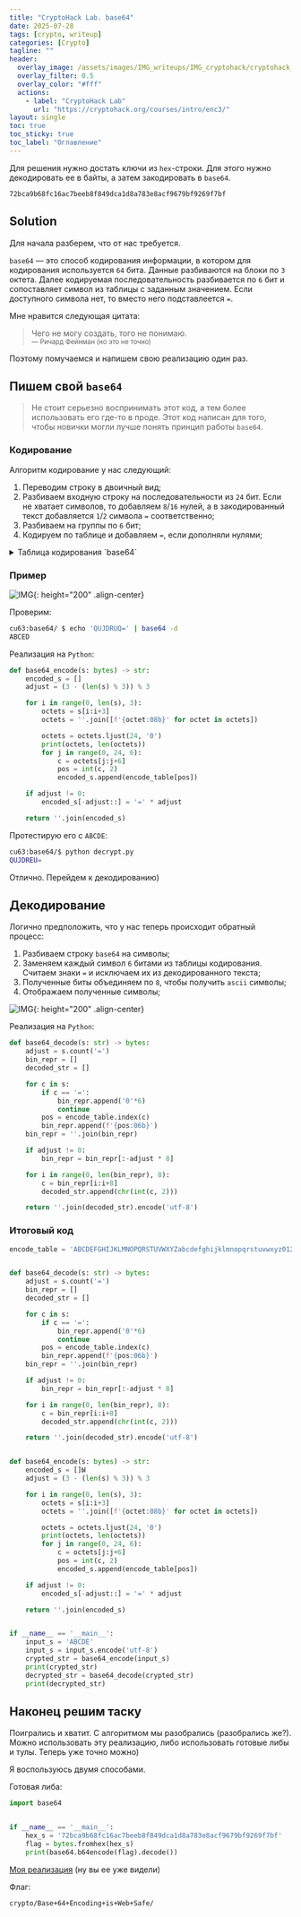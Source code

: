 ```yaml
---
title: "CryptoHack Lab. base64"
date: 2025-07-28
tags: [crypto, writeup]  
categories: [Crypto]
tagline: ""
header:
  overlay_image: /assets/images/IMG_writeups/IMG_cryptohack/cryptohack_logo.webp
  overlay_filter: 0.5 
  overlay_color: "#fff"
  actions:
    - label: "СryptoHack Lab"
      url: "https://cryptohack.org/courses/intro/enc3/"
layout: single
toc: true
toc_sticky: true
toc_label: "Оглавление"
---
```


Для решения нужно достать ключи из `hex`-строки. Для этого нужно декодировать ее в байты, а затем закодировать в `base64`.

```
72bca9b68fc16ac7beeb8f849dca1d8a783e8acf9679bf9269f7bf
```

## Solution

Для начала разберем, что от нас требуется.   

`base64` — это способ кодирования информации, в котором для кодирования используется `64` бита. Данные разбиваются на блоки по `3` октета. Далее кодируемая последовательность разбивается по `6` бит и сопоставляет символ из таблицы с заданным значением. Если доступного символа нет, то вместо него подставлеется `=`.  

Мне нравится следующая цитата:

<blockquote>
Чего не могу создать, того не понимаю.<br>
<small>— Ричард Фейнман (но это не точно)</small>
</blockquote>

Поэтому помучаемся и напишем свою реализацию один раз.

## Пишем свой `base64`

> Не стоит серьезно воспринимать этот код, а тем более использовать его где-то в проде. Этот код написан для того, чтобы новички могли лучше понять принцип работы `base64`.

### Кодирование

Алгоритм кодирование у нас следующий:

1. Переводим строку в двоичный вид;
2. Разбиваем входную строку на последовательности из `24` бит. Если не хватает символов, то добавляем `8`/`16` нулей, а в закодированный текст добавляется `1`/`2` символа `=` соответственно;
3. Разбиваем на группы по `6` бит;
4. Кодируем по таблице и добавляем `=`, если дополняли нулями;

<details>
<summary>Таблица кодирования `base64`</summary>  
<br>
<table>
  <thead>
    <tr>
      <th>Decimal</th>
      <th>Binary</th>
      <th>Base64 Symbol</th>
    </tr>
  </thead>
  <tbody>
    <tr><td>0</td><td>000000</td><td>A</td></tr>
    <tr><td>1</td><td>000001</td><td>B</td></tr>
    <tr><td>2</td><td>000010</td><td>C</td></tr>
    <tr><td>3</td><td>000011</td><td>D</td></tr>
    <tr><td>4</td><td>000100</td><td>E</td></tr>
    <tr><td>5</td><td>000101</td><td>F</td></tr>
    <tr><td>6</td><td>000110</td><td>G</td></tr>
    <tr><td>7</td><td>000111</td><td>H</td></tr>
    <tr><td>8</td><td>001000</td><td>I</td></tr>
    <tr><td>9</td><td>001001</td><td>J</td></tr>
    <tr><td>10</td><td>001010</td><td>K</td></tr>
    <tr><td>11</td><td>001011</td><td>L</td></tr>
    <tr><td>12</td><td>001100</td><td>M</td></tr>
    <tr><td>13</td><td>001101</td><td>N</td></tr>
    <tr><td>14</td><td>001110</td><td>O</td></tr>
    <tr><td>15</td><td>001111</td><td>P</td></tr>
    <tr><td>16</td><td>010000</td><td>Q</td></tr>
    <tr><td>17</td><td>010001</td><td>R</td></tr>
    <tr><td>18</td><td>010010</td><td>S</td></tr>
    <tr><td>19</td><td>010011</td><td>T</td></tr>
    <tr><td>20</td><td>010100</td><td>U</td></tr>
    <tr><td>21</td><td>010101</td><td>V</td></tr>
    <tr><td>22</td><td>010110</td><td>W</td></tr>
    <tr><td>23</td><td>010111</td><td>X</td></tr>
    <tr><td>24</td><td>011000</td><td>Y</td></tr>
    <tr><td>25</td><td>011001</td><td>Z</td></tr>
    <tr><td>26</td><td>011010</td><td>a</td></tr>
    <tr><td>27</td><td>011011</td><td>b</td></tr>
    <tr><td>28</td><td>011100</td><td>c</td></tr>
    <tr><td>29</td><td>011101</td><td>d</td></tr>
    <tr><td>30</td><td>011110</td><td>e</td></tr>
    <tr><td>31</td><td>011111</td><td>f</td></tr>
    <tr><td>32</td><td>100000</td><td>g</td></tr>
    <tr><td>33</td><td>100001</td><td>h</td></tr>
    <tr><td>34</td><td>100010</td><td>i</td></tr>
    <tr><td>35</td><td>100011</td><td>j</td></tr>
    <tr><td>36</td><td>100100</td><td>k</td></tr>
    <tr><td>37</td><td>100101</td><td>l</td></tr>
    <tr><td>38</td><td>100110</td><td>m</td></tr>
    <tr><td>39</td><td>100111</td><td>n</td></tr>
    <tr><td>40</td><td>101000</td><td>o</td></tr>
    <tr><td>41</td><td>101001</td><td>p</td></tr>
    <tr><td>42</td><td>101010</td><td>q</td></tr>
    <tr><td>43</td><td>101011</td><td>r</td></tr>
    <tr><td>44</td><td>101100</td><td>s</td></tr>
    <tr><td>45</td><td>101101</td><td>t</td></tr>
    <tr><td>46</td><td>101110</td><td>u</td></tr>
    <tr><td>47</td><td>101111</td><td>v</td></tr>
    <tr><td>48</td><td>110000</td><td>w</td></tr>
    <tr><td>49</td><td>110001</td><td>x</td></tr>
    <tr><td>50</td><td>110010</td><td>y</td></tr>
    <tr><td>51</td><td>110011</td><td>z</td></tr>
    <tr><td>52</td><td>110100</td><td>0</td></tr>
    <tr><td>53</td><td>110101</td><td>1</td></tr>
    <tr><td>54</td><td>110110</td><td>2</td></tr>
    <tr><td>55</td><td>110111</td><td>3</td></tr>
    <tr><td>56</td><td>111000</td><td>4</td></tr>
    <tr><td>57</td><td>111001</td><td>5</td></tr>
    <tr><td>58</td><td>111010</td><td>6</td></tr>
    <tr><td>59</td><td>111011</td><td>7</td></tr>
    <tr><td>60</td><td>111100</td><td>8</td></tr>
    <tr><td>61</td><td>111101</td><td>9</td></tr>
    <tr><td>62</td><td>111110</td><td>+</td></tr>
    <tr><td>63</td><td>111111</td><td>/</td></tr>
  </tbody>
</table>

</details>

### Пример

![IMG](/assets/images/IMG_writeups/IMG_cryptohack/IMG_base64/1.png){: height="200" .align-center}

Проверим:

```bash
cu63:base64/ $ echo 'QUJDRUQ=' | base64 -d
ABCED
```

Реализация на `Python`:

```python
def base64_encode(s: bytes) -> str:
    encoded_s = []
    adjust = (3 - (len(s) % 3)) % 3

    for i in range(0, len(s), 3):
        octets = s[i:i+3]
        octets = ''.join([f'{octet:08b}' for octet in octets])

        octets = octets.ljust(24, '0')
        print(octets, len(octets))
        for j in range(0, 24, 6):
            c = octets[j:j+6]
            pos = int(c, 2)
            encoded_s.append(encode_table[pos])

    if adjust != 0:
        encoded_s[-adjust::] = '=' * adjust

    return ''.join(encoded_s)
```

Протестирую его с `ABCDE`:

```bash
cu63:base64/$ python decrypt.py
QUJDREU=
```

Отлично. Перейдем к декодированию)

## Декодирование

Логично предположить, что у нас теперь происходит обратный процесс:

1. Разбиваем строку `base64` на символы;
2. Заменяем каждый символ `6` битами из таблицы кодирования. Считаем знаки `=` и исключаем их из декодированного текста;
3. Полученные биты объединяем по `8`, чтобы получить `ascii` символы;
4. Отображаем полученные символы;

![IMG](/assets/images/IMG_writeups/IMG_cryptohack/IMG_base64/2.png){: height="200" .align-center}

Реализация на `Python`:

```python
def base64_decode(s: str) -> bytes:
    adjust = s.count('=')
    bin_repr = []
    decoded_str = []

    for c in s:
        if c == '=':
            bin_repr.append('0'*6)
            continue
        pos = encode_table.index(c)
        bin_repr.append(f'{pos:06b}')
    bin_repr = ''.join(bin_repr)

    if adjust != 0:
        bin_repr = bin_repr[:-adjust * 8]

    for i in range(0, len(bin_repr), 8):
        c = bin_repr[i:i+8]
        decoded_str.append(chr(int(c, 2)))

    return ''.join(decoded_str).encode('utf-8')
```

### Итоговый код

```python
encode_table = 'ABCDEFGHIJKLMNOPQRSTUVWXYZabcdefghijklmnopqrstuvwxyz0123456789+/'


def base64_decode(s: str) -> bytes:
    adjust = s.count('=')
    bin_repr = []
    decoded_str = []

    for c in s:
        if c == '=':
            bin_repr.append('0'*6)
            continue
        pos = encode_table.index(c)
        bin_repr.append(f'{pos:06b}')
    bin_repr = ''.join(bin_repr)

    if adjust != 0:
        bin_repr = bin_repr[:-adjust * 8]

    for i in range(0, len(bin_repr), 8):
        c = bin_repr[i:i+8]
        decoded_str.append(chr(int(c, 2)))

    return ''.join(decoded_str).encode('utf-8')


def base64_encode(s: bytes) -> str:
    encoded_s = []Ы
    adjust = (3 - (len(s) % 3)) % 3

    for i in range(0, len(s), 3):
        octets = s[i:i+3]
        octets = ''.join([f'{octet:08b}' for octet in octets])

        octets = octets.ljust(24, '0')
        print(octets, len(octets))
        for j in range(0, 24, 6):
            c = octets[j:j+6]
            pos = int(c, 2)
            encoded_s.append(encode_table[pos])

    if adjust != 0:
        encoded_s[-adjust::] = '=' * adjust

    return ''.join(encoded_s)


if __name__ == '__main__':
    input_s = 'ABCDE'
    input_s = input_s.encode('utf-8')
    crypted_str = base64_encode(input_s)
    print(crypted_str)
    decrypted_str = base64_decode(crypted_str)
    print(decrypted_str)
```

## Наконец решим таску

Поигрались и хватит. С алгоритмом мы разобрались (разобрались же?). Можно использовать эту реализацию, либо использовать готовые либы и тулы. Теперь уже точно можно)

Я воспользуюсь двумя способами.  

Готовая либа:

```python
import base64


if __name__ == '__main__':
    hex_s = '72bca9b68fc16ac7beeb8f849dca1d8a783e8acf9679bf9269f7bf'
    flag = bytes.fromhex(hex_s)
    print(base64.b64encode(flag).decode())
```

[Моя реализация](#итоговый-код) (ну вы ее уже видели)

Флаг:

```
crypto/Base+64+Encoding+is+Web+Safe/
```
